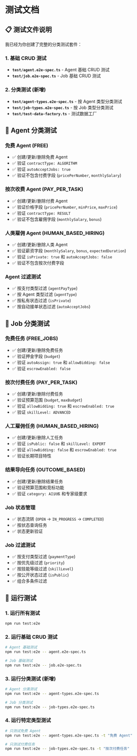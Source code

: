 # 测试文档

## 📋 测试文件说明

我已经为你创建了完整的分类测试套件：

### 1. 基础 CRUD 测试

- **`test/agent.e2e-spec.ts`** - Agent 基础 CRUD 测试
- **`test/job.e2e-spec.ts`** - Job 基础 CRUD 测试

### 2. 分类测试 (新增)

- **`test/agent-types.e2e-spec.ts`** - 按 Agent 类型分类测试
- **`test/job-types.e2e-spec.ts`** - 按 Job 类型分类测试
- **`test/test-data-factory.ts`** - 测试数据工厂

## 🎯 Agent 分类测试

### **免费 Agent (FREE)**

- ✅ 创建/更新/删除免费 Agent
- ✅ 验证 `contractType: ALGORITHM`
- ✅ 验证 `autoAcceptJobs: true`
- ✅ 验证不包含付费字段 (`pricePerNumber`, `monthlySalary`)

### **按次收费 Agent (PAY_PER_TASK)**

- ✅ 创建/更新/删除付费 Agent
- ✅ 验证价格字段 (`pricePerNumber`, `minPrice`, `maxPrice`)
- ✅ 验证 `contractType: RESULT`
- ✅ 验证不包含雇佣字段 (`monthlySalary`, `bonus`)

### **人类雇佣 Agent (HUMAN_BASED_HIRING)**

- ✅ 创建/更新/删除人类 Agent
- ✅ 验证薪资字段 (`monthlySalary`, `bonus`, `expectedDuration`)
- ✅ 验证 `isPrivate: true` 和 `autoAcceptJobs: false`
- ✅ 验证不包含按次付费字段

### **Agent 过滤测试**

- ✅ 按支付类型过滤 (`agentPayType`)
- ✅ 按 Agent 类型过滤 (`agentType`)
- ✅ 按私有状态过滤 (`isPrivate`)
- ✅ 按自动接单状态过滤 (`autoAcceptJobs`)

## 🎯 Job 分类测试

### **免费任务 (FREE_JOBS)**

- ✅ 创建/更新/删除免费任务
- ✅ 验证押金字段 (`budget`)
- ✅ 验证 `autoAssign: true` 和 `allowBidding: false`
- ✅ 验证 `escrowEnabled: false`

### **按次付费任务 (PAY_PER_TASK)**

- ✅ 创建/更新/删除付费任务
- ✅ 验证预算范围 (`budget`, `maxBudget`)
- ✅ 验证 `allowBidding: true` 和 `escrowEnabled: true`
- ✅ 验证 `skillLevel: ADVANCED`

### **人工雇佣任务 (HUMAN_BASED_HIRING)**

- ✅ 创建/更新/删除人工任务
- ✅ 验证 `isPublic: false` 和 `skillLevel: EXPERT`
- ✅ 验证 `allowBidding: false` 和 `escrowEnabled: true`
- ✅ 验证长期项目特性

### **结果导向任务 (OUTCOME_BASED)**

- ✅ 创建/更新/删除结果任务
- ✅ 验证预算范围和竞标功能
- ✅ 验证 `category: AI训练` 和专家级要求

### **Job 状态管理**

- ✅ 状态流转 (`OPEN` → `IN_PROGRESS` → `COMPLETED`)
- ✅ 按状态查询任务
- ✅ 状态更新验证

### **Job 过滤测试**

- ✅ 按支付类型过滤 (`paymentType`)
- ✅ 按优先级过滤 (`priority`)
- ✅ 按技能等级过滤 (`skillLevel`)
- ✅ 按公开状态过滤 (`isPublic`)
- ✅ 组合多条件过滤

## 🚀 运行测试

### 1. 运行所有测试

```bash
npm run test:e2e
```

### 2. 运行基础 CRUD 测试

```bash
# Agent 基础测试
npm run test:e2e -- agent.e2e-spec.ts

# Job 基础测试
npm run test:e2e -- job.e2e-spec.ts
```

### 3. 运行分类测试 (新增)

```bash
# Agent 分类测试
npm run test:e2e -- agent-types.e2e-spec.ts

# Job 分类测试
npm run test:e2e -- job-types.e2e-spec.ts
```

### 4. 运行特定类型测试

```bash
# 只测试免费 Agent
npm run test:e2e -- agent-types.e2e-spec.ts -t "免费 Agent"

# 只测试付费任务
npm run test:e2e -- job-types.e2e-spec.ts -t "按次付费任务"
```
